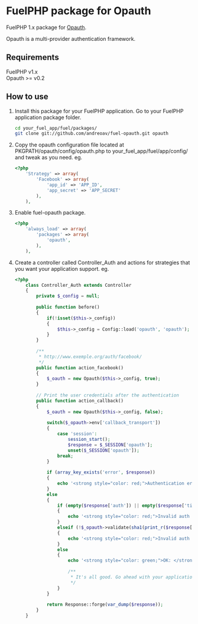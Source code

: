 FuelPHP package for Opauth
=========================

FuelPHP 1.x package for [Opauth](https://github.com/uzyn/opauth).

Opauth is a multi-provider authentication framework.

Requirements
---------
FuelPHP v1.x  
Opauth >= v0.2

How to use
----------
1. Install this package for your FuelPHP application. Go to your FuelPHP application package folder.

   ```bash
   cd your_fuel_app/fuel/packages/
   git clone git://github.com/andreoav/fuel-opauth.git opauth
   ```

2. Copy the opauth configuration file located at PKGPATH/opauth/config/opauth.php to your_fuel_app/fuel/app/config/ and tweak as you need. eg.

	```php
	<?php	
		'Strategy' => array(
			'Facebook' => array(
				'app_id' => 'APP_ID',
				'app_secret' => 'APP_SECRET'
			),
		),
	```

3. Enable fuel-opauth package.
	
	```php
	<?php
		'always_load' => array(
			'packages' => array(
				'opauth',
			),
		),
	```

4. Create a controller called Controller_Auth and actions for strategies that you want your application support. eg.

	```php
	<?php
		class Controller_Auth extends Controller
		{
			private $_config = null;
		
			public function before()
			{
				if(!isset($this->_config))
				{
					$this->_config = Config::load('opauth', 'opauth');
				}
			}
			
			/**
			 * http://www.exemple.org/auth/facebook/
			 */
			public function action_facebook()
			{
				$_oauth = new Opauth($this->_config, true);
			}
			
			// Print the user credentials after the authentication
			public function action_callback()
			{
				$_oauth = new Opauth($this->_config, false);
				
				switch($_opauth->env['callback_transport'])
				{
					case 'session':
						session_start();
						$response = $_SESSION['opauth'];
						unset($_SESSION['opauth']);
					break;            
				}
				
				if (array_key_exists('error', $response))
				{
					echo '<strong style="color: red;">Authentication error: </strong> Opauth returns error auth response.'."<br>\n";
				}
				else
				{
					if (empty($response['auth']) || empty($response['timestamp']) || empty($response['signature']) || empty($response['auth']['provider']) || empty($response['auth']['uid']))
					{
						echo '<strong style="color: red;">Invalid auth response: </strong>Missing key auth response components.'."<br>\n";
					}
					elseif (!$_opauth->validate(sha1(print_r($response['auth'], true)), $response['timestamp'], $response['signature'], $reason))
					{
						echo '<strong style="color: red;">Invalid auth response: </strong>'.$reason.".<br>\n";
					}
					else
					{
						echo '<strong style="color: green;">OK: </strong>Auth response is validated.'."<br>\n";
				
						/**
						 * It's all good. Go ahead with your application-specific authentication logic
						 */
					}
				}
				
				return Response::forge(var_dump($response));
			}
		}
	```